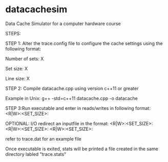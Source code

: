 # datacachesim
Data Cache Simulator for a computer hardware course


STEPS:


STEP 1: Alter the trace.config file to configure the cache settings using the following format:
  
  Number of sets: X
  
  Set size: X
 
 Line size: X
  
STEP 2: Compile datacache.cpp using version c++11 or greater

Example in Unix: g++ -std=c++11 datacache.cpp -o datacache 
  
STEP 3:Run executable and enter in reads/writes in following format: 
  <R|W>:<SET_SIZE>:<HEX ADDRESS>

  OPTIONAL:
  I/O redirect an inputfile in the format:
  <R|W>:<SET_SIZE>:<HEX ADDRESS>
  <R|W>:<SET_SIZE>:<HEX ADDRESS>
  <R|W>:<SET_SIZE>:<HEX ADDRESS>
    
  refer to trace.dat for an example file 

Once executable is exited, stats will be printed a file created in the same directory labled "trace.stats"


